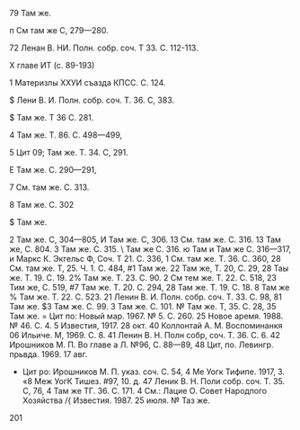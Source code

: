 79 Там же.

п См там же С, 279—280.

72 Ленан В. НИ. Полн. собр. соч. Т 33. С. 112-113.

Х главе ИТ (с. 89-193)

1 Материзлы ХХУИ съазда КПСС. С. 124.

$ Лени В. И. Полн. собр. соч. Т. 36. С, 383.

$ Там же. Т 36 С. 281.

4 Там же. Т. 86. С. 498—499,

5 Цит 09; Там же. Т. 34. С, 291.

Е Там же. С. 290—291,

7 См. там же. С. 313.

8 Там же. С. 302

$ Там же.

2 Там же. С, 304—805,
И Там же. С, 306.
13 См. там же. С. 316.
13 Там же, С. 804.
3 Там же. С. 315.
\ Там же С. 316.
ю Там
и Там же С. 316—317,
и Маркс К. Экгельс Ф, Соч. Т 21. С. 336,
1 См. там же. Т. 36. С. 360,
28 См. там же. Т, 25. Ч. 1. С. 484,
#1 Там же.
22 Там же, Т. 20, С. 29,
28 Таы же. Т. 19. С. 19.
2% Там же. Т. 23. С. 90.
2 См тем же. Т. 22. С. 518,
23 Тим же, С. 519,
#7 Там же. Т. 20. С. 294,
28 Там же. Т. 19. С. 18.
8 Там же
% Там же. Т. 22. С. 523.
21 Ленин В. И. Полн. собр. соч. Т. 33. С. 98,
81 Там же.
$3 Там же. С. 99.
3 Там же. С. 101.
№ Там же. Т, 35. С. 28,
35 Там же.
= Цит по: Новый мар. 1967. № 5. С. 260.
25 Новое аремя. 1988. № 46. С. 4.
5 Известия, 1917. 28 окт.
40 Коллонтай А. М. Воспоминанкя 06 Ильиче. М, 1969. С. 8.
41 Ленин В. Н. Полн собр, соч. Т. 36. С. 6.
42 Ирошников М. П. Во главе а Л. №96, С. 88—89,
48 Цит, по. Левингр. прьвда. 1969. 17 авг.
* Цит ро: Ирошников М. П. указ. соч. С. 54,
4 Ме Уогк Тифипе. 1917, 3.
«8 Меж УогК Тишез. #97, 10. д.
47 Леник В. Н. Поли собр. соч. Т. 35. С, 76,
4 Там же ТГ. 36. С. 171.
4 См.: Лацие О. Совет Народпого Хозяйства /{ Известия. 1987.
25 июля.
№ Таз же.

201
